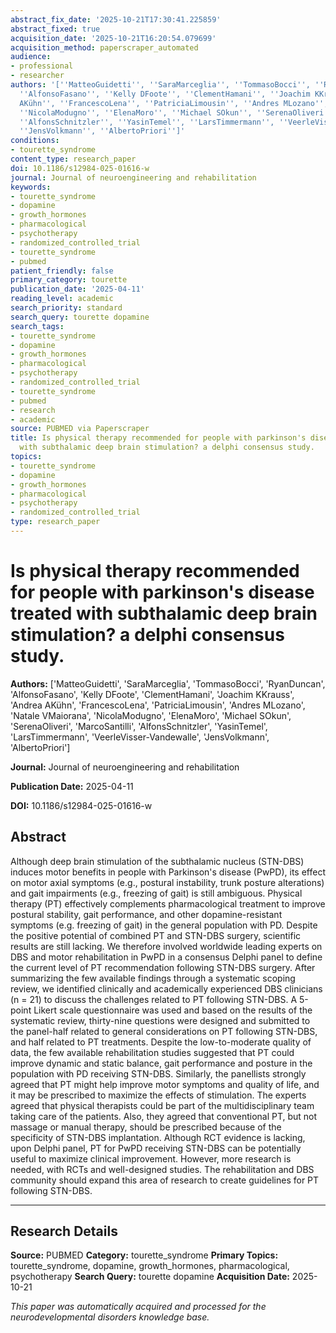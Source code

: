 ```yaml
---
abstract_fix_date: '2025-10-21T17:30:41.225859'
abstract_fixed: true
acquisition_date: '2025-10-21T16:20:54.079699'
acquisition_method: paperscraper_automated
audience:
- professional
- researcher
authors: '[''MatteoGuidetti'', ''SaraMarceglia'', ''TommasoBocci'', ''RyanDuncan'',
  ''AlfonsoFasano'', ''Kelly DFoote'', ''ClementHamani'', ''Joachim KKrauss'', ''Andrea
  AKühn'', ''FrancescoLena'', ''PatriciaLimousin'', ''Andres MLozano'', ''Natale VMaiorana'',
  ''NicolaModugno'', ''ElenaMoro'', ''Michael SOkun'', ''SerenaOliveri'', ''MarcoSantilli'',
  ''AlfonsSchnitzler'', ''YasinTemel'', ''LarsTimmermann'', ''VeerleVisser-Vandewalle'',
  ''JensVolkmann'', ''AlbertoPriori'']'
conditions:
- tourette_syndrome
content_type: research_paper
doi: 10.1186/s12984-025-01616-w
journal: Journal of neuroengineering and rehabilitation
keywords:
- tourette_syndrome
- dopamine
- growth_hormones
- pharmacological
- psychotherapy
- randomized_controlled_trial
- tourette_syndrome
- pubmed
patient_friendly: false
primary_category: tourette
publication_date: '2025-04-11'
reading_level: academic
search_priority: standard
search_query: tourette dopamine
search_tags:
- tourette_syndrome
- dopamine
- growth_hormones
- pharmacological
- psychotherapy
- randomized_controlled_trial
- tourette_syndrome
- pubmed
- research
- academic
source: PUBMED via Paperscraper
title: Is physical therapy recommended for people with parkinson's disease treated
  with subthalamic deep brain stimulation? a delphi consensus study.
topics:
- tourette_syndrome
- dopamine
- growth_hormones
- pharmacological
- psychotherapy
- randomized_controlled_trial
type: research_paper
---
```


# Is physical therapy recommended for people with parkinson's disease treated with subthalamic deep brain stimulation? a delphi consensus study.

**Authors:** ['MatteoGuidetti', 'SaraMarceglia', 'TommasoBocci', 'RyanDuncan', 'AlfonsoFasano', 'Kelly DFoote', 'ClementHamani', 'Joachim KKrauss', 'Andrea AKühn', 'FrancescoLena', 'PatriciaLimousin', 'Andres MLozano', 'Natale VMaiorana', 'NicolaModugno', 'ElenaMoro', 'Michael SOkun', 'SerenaOliveri', 'MarcoSantilli', 'AlfonsSchnitzler', 'YasinTemel', 'LarsTimmermann', 'VeerleVisser-Vandewalle', 'JensVolkmann', 'AlbertoPriori']

**Journal:** Journal of neuroengineering and rehabilitation

**Publication Date:** 2025-04-11

**DOI:** 10.1186/s12984-025-01616-w

## Abstract

Although deep brain stimulation of the subthalamic nucleus (STN-DBS) induces motor benefits in people with Parkinson's disease (PwPD), its effect on motor axial symptoms (e.g., postural instability, trunk posture alterations) and gait impairments (e.g., freezing of gait) is still ambiguous. Physical therapy (PT) effectively complements pharmacological treatment to improve postural stability, gait performance, and other dopamine-resistant symptoms (e.g. freezing of gait) in the general population with PD. Despite the positive potential of combined PT and STN-DBS surgery, scientific results are still lacking. We therefore involved worldwide leading experts on DBS and motor rehabilitation in PwPD in a consensus Delphi panel to define the current level of PT recommendation following STN-DBS surgery. After summarizing the few available findings through a systematic scoping review, we identified clinically and academically experienced DBS clinicians (n = 21) to discuss the challenges related to PT following STN-DBS. A 5-point Likert scale questionnaire was used and based on the results of the systematic review, thirty-nine questions were designed and submitted to the panel-half related to general considerations on PT following STN-DBS, and half related to PT treatments. Despite the low-to-moderate quality of data, the few available rehabilitation studies suggested that PT could improve dynamic and static balance, gait performance and posture in the population with PD receiving STN-DBS. Similarly, the panellists strongly agreed that PT might help improve motor symptoms and quality of life, and it may be prescribed to maximize the effects of stimulation. The experts agreed that physical therapists could be part of the multidisciplinary team taking care of the patients. Also, they agreed that conventional PT, but not massage or manual therapy, should be prescribed because of the specificity of STN-DBS implantation. Although RCT evidence is lacking, upon Delphi panel, PT for PwPD receiving STN-DBS can be potentially useful to maximize clinical improvement. However, more research is needed, with RCTs and well-designed studies. The rehabilitation and DBS community should expand this area of research to create guidelines for PT following STN-DBS.

---

## Research Details

**Source:** PUBMED
**Category:** tourette_syndrome
**Primary Topics:** tourette_syndrome, dopamine, growth_hormones, pharmacological, psychotherapy
**Search Query:** tourette dopamine
**Acquisition Date:** 2025-10-21

*This paper was automatically acquired and processed for the neurodevelopmental disorders knowledge base.*
